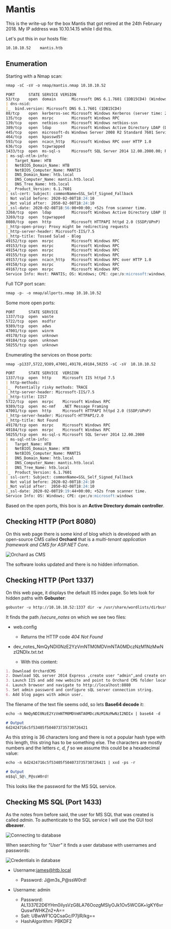 # Mantis

This is the write-up for the box Mantis that got retired at the 24th February 2018.
My IP address was 10.10.14.15 while I did this.

Let's put this in our hosts file:
```markdown
10.10.10.52    mantis.htb
```

## Enumeration

Starting with a Nmap scan:

```markdown
nmap -sC -sV -o nmap/mantis.nmap 10.10.10.52
```

```markdown
PORT      STATE SERVICE VERSION
53/tcp    open  domain       Microsoft DNS 6.1.7601 (1DB15CD4) (Windows Server 2008 R2 SP1)
| dns-nsid:
|_  bind.version: Microsoft DNS 6.1.7601 (1DB15CD4)
88/tcp    open  kerberos-sec Microsoft Windows Kerberos (server time: 2020-02-08 18:54:54Z)
135/tcp   open  msrpc        Microsoft Windows RPC
139/tcp   open  netbios-ssn  Microsoft Windows netbios-ssn
389/tcp   open  ldap         Microsoft Windows Active Directory LDAP (Domain: htb.local, Site: Default-First-Site-Name)
445/tcp   open  microsoft-ds Windows Server 2008 R2 Standard 7601 Service Pack 1 microsoft-ds (workgroup: HTB)
464/tcp   open  kpasswd5?
593/tcp   open  ncacn_http   Microsoft Windows RPC over HTTP 1.0
636/tcp   open  tcpwrapped
1433/tcp  open  ms-sql-s     Microsoft SQL Server 2014 12.00.2000.00; RTM
| ms-sql-ntlm-info:
|   Target_Name: HTB
|   NetBIOS_Domain_Name: HTB
|   NetBIOS_Computer_Name: MANTIS
|   DNS_Domain_Name: htb.local
|   DNS_Computer_Name: mantis.htb.local
|   DNS_Tree_Name: htb.local
|_  Product_Version: 6.1.7601
| ssl-cert: Subject: commonName=SSL_Self_Signed_Fallback
| Not valid before: 2020-02-08T18:24:10
|_Not valid after:  2050-02-08T18:24:10
|_ssl-date: 2020-02-08T18:56:00+00:00; +52s from scanner time.
3268/tcp  open  ldap         Microsoft Windows Active Directory LDAP (Domain: htb.local, Site: Default-First-Site-Name)
3269/tcp  open  tcpwrapped
8080/tcp  open  http         Microsoft HTTPAPI httpd 2.0 (SSDP/UPnP)
|_http-open-proxy: Proxy might be redirecting requests
|_http-server-header: Microsoft-IIS/7.5
|_http-title: Tossed Salad - Blog
49152/tcp open  msrpc        Microsoft Windows RPC
49153/tcp open  msrpc        Microsoft Windows RPC
49154/tcp open  msrpc        Microsoft Windows RPC
49155/tcp open  msrpc        Microsoft Windows RPC
49157/tcp open  ncacn_http   Microsoft Windows RPC over HTTP 1.0
49158/tcp open  msrpc        Microsoft Windows RPC
49167/tcp open  msrpc        Microsoft Windows RPC
Service Info: Host: MANTIS; OS: Windows; CPE: cpe:/o:microsoft:windows_server_2008:r2:sp1, cpe:/o:microsoft:windows
```

Full TCP port scan:
```markdown
nmap -p- -o nmap/allports.nmap 10.10.10.52
```

Some more open ports:
```markdown
PORT      STATE SERVICE
1337/tcp  open  waste
5722/tcp  open  msdfsr
9389/tcp  open  adws
47001/tcp open  winrm
49178/tcp open  unknown
49184/tcp open  unknown
50255/tcp open  unknown
```

Enumerating the services on those ports:
```markdown
nmap -p1337,5722,9389,47001,49178,49184,50255 -sC -sV  10.10.10.52
```

```markdown
PORT      STATE SERVICE  VERSION
1337/tcp  open  http     Microsoft IIS httpd 7.5
| http-methods:
|_  Potentially risky methods: TRACE
|_http-server-header: Microsoft-IIS/7.5
|_http-title: IIS7
5722/tcp  open  msrpc    Microsoft Windows RPC
9389/tcp  open  mc-nmf   .NET Message Framing
47001/tcp open  http     Microsoft HTTPAPI httpd 2.0 (SSDP/UPnP)
|_http-server-header: Microsoft-HTTPAPI/2.0
|_http-title: Not Found
49178/tcp open  msrpc    Microsoft Windows RPC
49184/tcp open  msrpc    Microsoft Windows RPC
50255/tcp open  ms-sql-s Microsoft SQL Server 2014 12.00.2000
| ms-sql-ntlm-info:
|   Target_Name: HTB
|   NetBIOS_Domain_Name: HTB
|   NetBIOS_Computer_Name: MANTIS
|   DNS_Domain_Name: htb.local
|   DNS_Computer_Name: mantis.htb.local
|   DNS_Tree_Name: htb.local
|_  Product_Version: 6.1.7601
| ssl-cert: Subject: commonName=SSL_Self_Signed_Fallback
| Not valid before: 2020-02-08T18:24:10
|_Not valid after:  2050-02-08T18:24:10
|_ssl-date: 2020-02-08T19:19:44+00:00; +52s from scanner time.
Service Info: OS: Windows; CPE: cpe:/o:microsoft:windows
```

Based on the open ports, this box is an **Active Directory domain controller**.

## Checking HTTP (Port 8080)

On this web page there is some kind of blog which is developed with an open-source CMS called **Orchard** that is a _multi-tenant application framework and CMS for ASP.NET Core_.

![Orchard as CMS](https://kyuu-ji.github.io/htb-write-up/mantis/mantis_web-1.png)

The software looks updated and there is no hidden information.

## Checking HTTP (Port 1337)

On this web page, it displays the default IIS index page. So lets look for hidden paths with **Gobuster**:
```markdown
gobuster -u http://10.10.10.52:1337 dir -w /usr/share/wordlists/dirbuster/directory-list-2.3-medium.txt
```

It finds the path _/secure_notes_ on which we see two files:
- web.config
  - Returns the HTTP code _404 Not Found_

- dev_notes_NmQyNDI0NzE2YzVmNTM0MDVmNTA0MDczNzM1NzMwNzI2NDIx.txt.txt
  - With this content:
```markdown
1. Download OrchardCMS
2. Download SQL server 2014 Express ,create user "admin",and create orcharddb database
3. Launch IIS and add new website and point to Orchard CMS folder location.
4. Launch browser and navigate to http://localhost:8080
5. Set admin password and configure sQL server connection string.
6. Add blog pages with admin user.
```

The filename of the text file seems odd, so lets **Base64 decode** it:
```markdown
echo -n NmQyNDI0NzE2YzVmNTM0MDVmNTA0MDczNzM1NzMwNzI2NDIx | base64 -d

# Output
6d2424716c5f53405f504073735730726421
```

As this string is 36 characters long and there is not a popular hash type with this length, this string has to be something else.
The characters are mostly numbers and the letters _c, d, f_ so we assume this could be a hexadecimal value:
```markdown
echo -n 6d2424716c5f53405f504073735730726421 | xxd -ps -r

# Output
m$$ql_S@\_P@ssW0rd!
```

This looks like the password for the MS SQL service.

## Checking MS SQL (Port 1433)

As the notes from before said, the user for MS SQL that was created is called _admin_.
To authenticate to the SQL service I will use the GUI tool **dbeaver**.

![Connecting to database](https://kyuu-ji.github.io/htb-write-up/mantis/mantis_database-1.png)

When searching for _"User"_ it finds a user database with usernames and passwords:

![Credentials in database](https://kyuu-ji.github.io/htb-write-up/mantis/mantis_database-2.png)

- Username:james@htb.local
  - Password: J@m3s_P@ssW0rd!

- Username: admin
  - Password: AL1337E2D6YHm0iIysVzG8LA76OozgMSlyOJk1Ov5WCGK+lgKY6vrQuswfWHKZn2+A==
  - Salt: UBwWF1CQCsaGc/P7jIR/kg==
  - HashAlgorithm: PBKDF2
